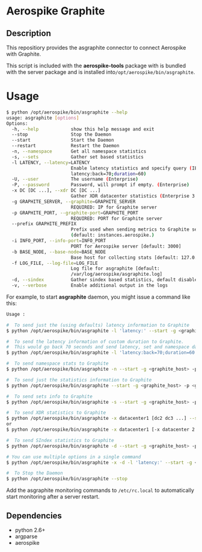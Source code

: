 # Aerospike Graphite
## Description
This repositiory provides the asgraphite connector to connect Aerospike with Graphite.

This script is included with the **aerospike-tools** package with is bundled
with the server package and is installed into`/opt/aerospike/bin/asgraphite`.

# Usage
```bash
$ python /opt/aerospike/bin/asgraphite --help
usage: asgraphite [options]
Options:
  -h, --help            show this help message and exit
  --stop                Stop the Daemon
  --start               Start the Daemon
  --restart             Restart the Daemon
  -n, --namespace       Get all namespace statistics
  -s, --sets            Gather set based statistics
  -l LATENCY, --latency=LATENCY
                        Enable latency statistics and specify query (IE.
                        latency:back=70;duration=60)
  -U, --user            The username (Enterprise)
  -P, --password        Password, will prompt if empty. (Enterprise)
  -x DC [DC ...], --xdr DC [DC ...]
                        Gather XDR datacenter statistics (Enterprise 3.7.4+)
  -g GRAPHITE_SERVER, --graphite=GRAPHITE_SERVER
                        REQUIRED: IP for Graphite server
  -p GRAPHITE_PORT, --graphite-port=GRAPHITE_PORT
                        REQUIRED: PORT for Graphite server
  --prefix GRAPHITE_PREFIX
                        Prefix used when sending metrics to Graphite server
                        (default: instances.aerospike.)
  -i INFO_PORT, --info-port=INFO_PORT
                        PORT for Aerospike server [default: 3000]
  -b BASE_NODE, --base-node=BASE_NODE
                        Base host for collecting stats [default: 127.0.0.1]
  -f LOG_FILE, --log-file=LOG_FILE
                        Log file for asgraphite [default:
                        /var/log/aerospike/asgraphite.log]
  -d, --sindex          Gather sindex based statistics, default disabled (version 3.1.6+)
  -v, --verbose			Enable additional output in the logs
```

For example, to start <strong>asgraphite</strong> daemon, you might issue a command like this:

```bash
Usage :

#  To send just the (using defaults) latency information to Graphite
$ python /opt/aerospike/bin/asgraphite -l 'latency:' --start -g <graphite_host> -p <graphite_port>

#  To send the latency information of custom duration to Graphite.
#  This would go back 70 seconds and send latency, set and namespace data to the Graphite server for 60 seconds worth of data.
$ python /opt/aerospike/bin/asgraphite -l 'latency:back=70;duration=60' --start -g <graphite_host> -p <graphite_port>

#  To send namespace stats to Graphite
$ python /opt/aerospike/bin/asgraphite -n --start -g <graphite_host> -p <graphite_port>

#  To send just the statistics information to Graphite
$ python /opt/aerospike/bin/asgraphite --start -g <graphite_host> -p <graphite_port>

#  To send sets info to Graphite
$ python /opt/aerospike/bin/asgraphite -s --start -g <graphite_host> -p <graphite_port>

#  To send XDR statistics to Graphite
$ python /opt/aerospike/bin/asgraphite -x datacenter1 [dc2 dc3 ...] --start -g <graphite_host> -p <graphite_port>
or
$ python /opt/aerospike/bin/asgraphite -x datacenter1 [-x datacenter 2 -x datacenter3 ...] --start -g <graphite_host> -p <graphite_port>

#  To send SIndex statistics to Graphite
$ python /opt/aerospike/bin/asgraphite -d --start -g <graphite_host> -p <graphite_port>

# You can use multiple options in a single command
$ python /opt/aerospike/bin/asgraphite -x -d -l 'latency:' --start -g <graphite_host> -p <graphite_port>

#  To Stop the Daemon
$ python /opt/aerospike/bin/asgraphite --stop
```

Add the asgraphite monitoring commands to `/etc/rc.local` to automatically start
monitoring after a server restart.

## Dependencies
- python 2.6+
- argparse
- aerospike

